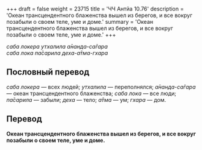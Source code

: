 +++
draft = false
weight = 23715
title = 'ЧЧ Антйа 10.76'
description = 'Океан трансцендентного блаженства вышел из берегов, и все вокруг позабыли о своем теле, уме и доме.'
summary = 'Океан трансцендентного блаженства вышел из берегов, и все вокруг позабыли о своем теле, уме и доме.'
+++

_саба локера утхалила а̄нанда-са̄гара  
саба лока па̄сарила деха-а̄тма-гхара_

## Пословный перевод

_саба_ _локера_ — всех людей; _утхалила_ — переполнялся; _а̄нанда_\-_са̄гара_ — океан трансцендентного блаженства; _саба_ _лока_ — все люди; _па̄сарила_ — забыли; _деха_ — тело; _а̄тма_ — ум; _гхара_ — дом.

## Перевод

**Океан трансцендентного блаженства вышел из берегов, и все вокруг позабыли о своем теле, уме и доме.**
